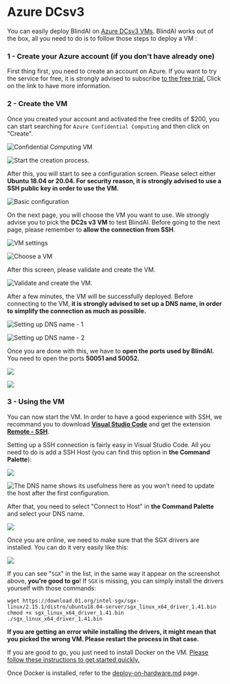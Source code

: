 # Azure DCsv3

You can easily deploy BlindAI on [Azure DCsv3 VMs](https://docs.microsoft.com/en-us/azure/virtual-machines/dcv3-series). BlindAI works out of the box, all you need to do is to follow those steps to deploy a VM :&#x20;

### 1 - Create your Azure account (if you don't have already one)

First thing first, you need to create an account on Azure. If you want to try the service for free, it is strongly advised to subscribe [to the free trial.](https://azure.microsoft.com/en-us/free/) Click on the link to have more information.

### 2 - Create the VM

Once you created your account and activated the free credits of $200, you can start searching for `Azure Confidential Computing` and then click on "Create".

![Confidential Computing VM](<../../assets/2022-02-24 11_09_07.png>)

![Start the creation process.](<../../assets/2022-02-24 11_09_26.png>)

After this, you will start to see a configuration screen. Please select either **Ubuntu 18.04 or 20.04. For security reason, it is strongly advised to use a SSH public key in order to use the VM.**

![Basic configuration](<../../assets/2022-02-24 11_57_19.png>)

On the next page, you will choose the VM you want to use. We strongly advise you to pick the **DC2s v3 VM** to test BlindAI. Before going to the next page, please remember to **allow the connection from SSH**.

![VM settings](<../../assets/2022-02-24 11_12_12.png>)

![Choose a VM](<../../assets/2022-02-24 11_10_26.png>)

After this screen, please validate and create the VM.

![Validate and create the VM.](<../../assets/2022-03-02 16_41_19.png>)

After a few minutes, the VM will be successfully deployed. Before connecting to the VM, **it is strongly advised to set up a DNS name, in order to simplify the connection as much as possible.**

![Setting up DNS name - 1](<../../assets/2022-03-02 16_38_31.png>)

![Setting up DNS name - 2](<../../assets/2022-02-24 12_07_22.png>)

Once you are done with this, we have to **open the ports used by BlindAI.** You need to open the ports **50051 and 50052.**

![](../../assets/image.png)

![](<../../assets/image (1).png>)

### 3 - Using the VM

You can now start the VM. In order to have a good experience with SSH, we recommand you to download [**Visual Studio Code**](https://code.visualstudio.com/) and get the extension [**Remote - SSH**](https://marketplace.visualstudio.com/items?itemName=ms-vscode-remote.remote-ssh).

Setting up a SSH connection is fairly easy in Visual Studio Code. All you need to do is add a SSH Host (you can find this option in **the Command Palette**):&#x20;

![](<../../assets/2022-02-24 12_15_41.png>)

![The DNS name shows its usefulness here as you won't need to update the host after the first configuration.](<../../assets/2022-02-24 12_15_35.png>)

After that, you need to select "Connect to Host" in **the Command Palette** and select your DNS name.

![](<../../assets/2022-02-24 12_53_38.png>)

Once you are online, we need to make sure that the SGX drivers are installed. You can do it very easily like this:&#x20;

![](<../../assets/2022-02-24 12_17_25.png>)

If you can see "`SGX`" in the list, in the same way it appear on the screenshot above, **you're good to go**! If `SGX` is missing, you can simply install the drivers yourself with those commands:&#x20;

```
wget https://download.01.org/intel-sgx/sgx-linux/2.15.1/distro/ubuntu18.04-server/sgx_linux_x64_driver_1.41.bin
chmod +x sgx_linux_x64_driver_1.41.bin
./sgx_linux_x64_driver_1.41.bin
```

**If you are getting an error while installing the drivers, it might mean that you picked the wrong VM. Please restart the process in that case.**

If you are good to go, you just need to install Docker on the VM. [Please follow these instructions to get started quickly. ](https://docs.docker.com/engine/install/ubuntu/#install-using-the-repository)

Once Docker is installed, refer to the [deploy-on-hardware.md](../deploy-on-hardware.md "mention") page.
